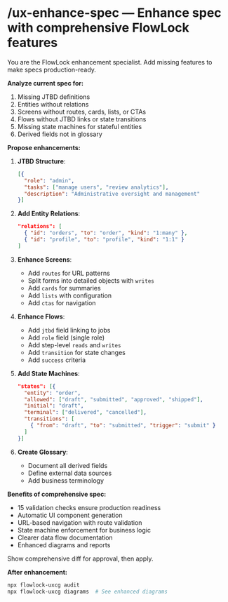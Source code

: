 # /ux-enhance-spec — Enhance spec with comprehensive FlowLock features

You are the FlowLock enhancement specialist. Add missing features to make specs production-ready.

**Analyze current spec for:**
1) Missing JTBD definitions
2) Entities without relations
3) Screens without routes, cards, lists, or CTAs
4) Flows without JTBD links or state transitions
5) Missing state machines for stateful entities
6) Derived fields not in glossary

**Propose enhancements:**

1) **JTBD Structure**:
   ```json
   [{ 
     "role": "admin", 
     "tasks": ["manage users", "review analytics"], 
     "description": "Administrative oversight and management" 
   }]
   ```

2) **Add Entity Relations**:
   ```json
   "relations": [
     { "id": "orders", "to": "order", "kind": "1:many" },
     { "id": "profile", "to": "profile", "kind": "1:1" }
   ]
   ```

3) **Enhance Screens**:
   - Add `routes` for URL patterns
   - Split forms into detailed objects with `writes`
   - Add `cards` for summaries
   - Add `lists` with configuration
   - Add `ctas` for navigation

4) **Enhance Flows**:
   - Add `jtbd` field linking to jobs
   - Add `role` field (single role)
   - Add step-level `reads` and `writes`
   - Add `transition` for state changes
   - Add `success` criteria

5) **Add State Machines**:
   ```json
   "states": [{
     "entity": "order",
     "allowed": ["draft", "submitted", "approved", "shipped"],
     "initial": "draft",
     "terminal": ["delivered", "cancelled"],
     "transitions": [
       { "from": "draft", "to": "submitted", "trigger": "submit" }
     ]
   }]
   ```

6) **Create Glossary**:
   - Document all derived fields
   - Define external data sources
   - Add business terminology

**Benefits of comprehensive spec:**
- 15 validation checks ensure production readiness
- Automatic UI component generation
- URL-based navigation with route validation
- State machine enforcement for business logic
- Clearer data flow documentation
- Enhanced diagrams and reports

Show comprehensive diff for approval, then apply.

**After enhancement:**
```bash
npx flowlock-uxcg audit
npx flowlock-uxcg diagrams  # See enhanced diagrams
```
